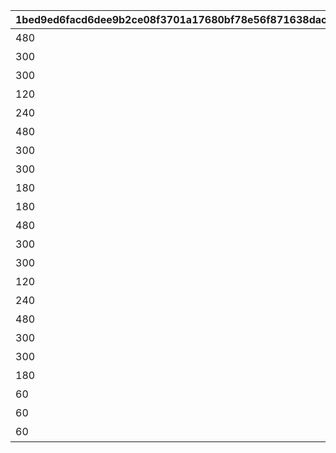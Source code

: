 |1bed9ed6facd6dee9b2ce08f3701a17680bf78e56f871638dac9b0de1edb64ee|a0c18c411784dac1918ad8d3f9c64b9a036dce1589ae296a00bc5e25535d37ad|f87eef8bfb681a45c57dcc515977dca437f3bc8a9ee8c906c06df1ca86929f59|199b31b6b0ae04f08490c944484272c1507a490479cfce34d742e3815c0d5047|24a606a45c781241e52743b4b506d2b4df57c9d5cf54ed0be3178e3e8c84170c|195869711daa591c6b746eef7944a550a50afd3939ca696fc14515277686efe9|c65a763ad48d23ba76e3be5156484a49d4b98fb27cad9109e137c35cd6659bbb|bb5226714ff8847fc4c610652a3276cf45dcbbd65f5d1843097791ae14727475|c57a00cb130fadb154802f56994e0b7819ae61b8727c8510986a85a8e45d0d41|ed2e9ebc5b00ab8f94c86be1225225e5d3ee766e8c9901f2a02348838b42dfa8|169d417f9413e5c688be4505702db23fb2baa045979949a43191eef45ba7083e|6e7597adffb7476c09e60f1a75f40577dda4f95a861cfab577c4a8bd1fb357ca|928881ae51f01887fe48347b7048b35b4fc63dd55830ee042c1f3fe450e5ab6b|8f8357f70af977e611bb706602c1ac177af4443fbb66a04ea08f0be582af0ad2|af8996dcbb3cc9dff2541dc4ebf13b7ddc396ba147f02240d441b8267d8e148d|6daccfacf08eef024fd30767acd352314b9cd53d24f5d8ef118f76d0921fb48b|8c7ae9e7e9bbd9169ecf2c63a7e5ea3e6b7f40908bb451318d0d2631cf83eceb|e4524ab8275db42ccae5302f0722b3ad3a8ffe80eff3e9376efb72d0bb025e84|
| --- | --- | --- | --- | --- | --- | --- | --- | --- | --- | --- | --- | --- | --- | --- | --- | --- | --- |
|480|bgm_M220|1|500000000001|1|0|ロボリマ来襲！|王都滅亡までのカウントダウン　～04/01 23：59|0|1000000000000|1|1001001|bgm_M220|1001|100584|2019/04/01|4004101|2019/04/01 7:59:59|
|300|bgm_M220|2|300000000001|2|0|ロボリマ来襲！|王都滅亡までのカウントダウン　～04/01 23：59|0|500000000000|1|1001002|bgm_M220|1001|100584|2019/04/01 8:00:00|4004102|2019/04/01 12:59:59|
|300|bgm_M220|3|100000000001|3|0|ロボリマ来襲！|王都滅亡までのカウントダウン　～04/01 23：59|0|300000000000|1|1001003|bgm_M220|1001|100584|2019/04/01 13:00:00|4004103|2019/04/01 17:59:59|
|120|bgm_M220|4|50000000001|1|0|ロボリマ来襲！|王都滅亡までのカウントダウン　～04/01 23：59|0|100000000000|1|1001001|bgm_M220|1001|100584|2019/04/01 18:00:00|4004104|2019/04/01 19:59:59|
|240|bgm_M220|5|0|2|0|ロボリマ来襲！|王都滅亡までのカウントダウン　～04/01 23：59|0|50000000000|1|1001002|bgm_M220|1001|100584|2019/04/01 20:00:00|0|2019/04/01 23:59:59|
|480|bgm_M220|8|0|1|0|ロボリマ来襲！|王都滅亡までのカウントダウン　～04/01 23：59|0|0|1|1001004|bgm_M220|1001|100584|2019/04/01|4004109|2019/04/01 7:59:59|
|300|bgm_M220|9|0|2|0|ロボリマ来襲！|王都滅亡までのカウントダウン　～04/01 23：59|0|0|1|1001005|bgm_M220|1001|100584|2019/04/01 8:00:00|0|2019/04/01 12:59:59|
|300|bgm_M220|10|0|3|0|ロボリマ来襲！|王都滅亡までのカウントダウン　～04/01 23：59|0|0|1|1001006|bgm_M220|1001|100584|2019/04/01 13:00:00|0|2019/04/01 17:59:59|
|180|bgm_M220|11|0|1|0|ロボリマ来襲！|王都滅亡までのカウントダウン　～04/01 23：59|0|0|1|1001004|bgm_M220|1001|100584|2019/04/01 18:00:00|0|2019/04/01 20:59:59|
|180|bgm_M220|12|0|2|0|ロボリマ来襲！|王都滅亡までのカウントダウン　～04/01 23：59|0|0|1|1001005|bgm_M220|1001|100584|2019/04/01 21:00:00|0|2019/04/01 23:59:59|
|480|bgm_M220|15|1250000000001|1|0|巨影復活|バトル オブ ランドソル 巨影復活　～04/01 23：59|0|2500000000000|1|1002001|bgm_M220|1002|100584|2020/04/01|4004101|2020/04/01 7:59:59|
|300|bgm_M220|16|750000000001|2|0|巨影復活|バトル オブ ランドソル 巨影復活　～04/01 23：59|0|1250000000000|1|1002002|bgm_M220|1002|100584|2020/04/01 8:00:00|4004102|2020/04/01 12:59:59|
|300|bgm_M220|17|250000000001|3|0|巨影復活|バトル オブ ランドソル 巨影復活　～04/01 23：59|0|750000000000|1|1002003|bgm_M220|1002|100584|2020/04/01 13:00:00|4004103|2020/04/01 17:59:59|
|120|bgm_M220|18|125000000001|1|0|巨影復活|バトル オブ ランドソル 巨影復活　～04/01 23：59|0|250000000000|1|1002001|bgm_M220|1002|100584|2020/04/01 18:00:00|4004104|2020/04/01 19:59:59|
|240|bgm_M220|19|0|2|0|巨影復活|バトル オブ ランドソル 巨影復活　～04/01 23：59|0|125000000000|1|1002002|bgm_M220|1002|100584|2020/04/01 20:00:00|0|2020/04/01 23:59:59|
|480|bgm_M220|22|0|1|0|巨影復活|バトル オブ ランドソル 巨影復活　～04/01 23：59|0|0|1|1002004|bgm_M220|1002|100584|2020/04/01|4004109|2020/04/01 7:59:59|
|300|bgm_M220|23|0|2|0|巨影復活|バトル オブ ランドソル 巨影復活　～04/01 23：59|0|0|1|1002005|bgm_M220|1002|100584|2020/04/01 8:00:00|0|2020/04/01 12:59:59|
|300|bgm_M220|24|0|3|0|巨影復活|バトル オブ ランドソル 巨影復活　～04/01 23：59|0|0|1|1002006|bgm_M220|1002|100584|2020/04/01 13:00:00|0|2020/04/01 17:59:59|
|180|bgm_M220|25|0|1|0|巨影復活|バトル オブ ランドソル 巨影復活　～04/01 23：59|0|0|1|1002004|bgm_M220|1002|100584|2020/04/01 18:00:00|0|2020/04/01 20:59:59|
|60|bgm_M220|26|0|2|0|巨影復活|バトル オブ ランドソル 巨影復活　～04/01 23：59|0|0|1|1002005|bgm_M220|1002|100584|2020/04/01 21:00:00|0|2020/04/01 21:59:59|
|60|bgm_M220|27|0|3|0|巨影復活|バトル オブ ランドソル 巨影復活　～04/01 23：59|0|0|1|1002006|bgm_M220|1002|100584|2020/04/01 22:00:00|0|2020/04/01 22:59:59|
|60|bgm_M220|28|0|1|0|巨影復活|バトル オブ ランドソル 巨影復活　～04/01 23：59|0|0|1|1002004|bgm_M220|1002|100584|2020/04/01 23:00:00|0|2020/04/01 23:59:59|